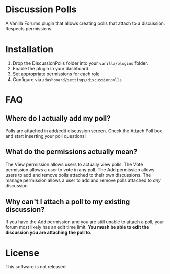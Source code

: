 Discussion Polls
================
A Vanilla Forums plugin that allows creating polls that attach to a discussion.
Respects permissions.

Installation
============
1.	Drop the DiscussionPolls folder into your `vanilla/plugins` folder.
2.	Enable the plugin in your dashboard
3.  Set appropriate permissions for each role
4.	Configure via `/dashboard/settings/discussionpolls`

FAQ
===
Where do I actually add my poll?
--------------------------------
Polls are attached in add/edit discussion screen. Check the Attach Poll box and
start inserting your poll questions!

What do the permissions actually mean?
--------------------------------------
The View permission allows users to actually view polls. The Vote permission
allows a user to vote in any poll. The Add permission allows users to add and
remove polls attached to their own discussions. The manage permission allows a
user to add and remove polls attached to _any_ discussion

Why can't I attach a poll to my existing discussion?
----------------------------------------------------
If you have the Add permission and you are still unable to attach a poll, your
forum most likely has an edit time limit. **You mush be able to edit the
discussion you are attaching the poll to**.

License
=======
This software is not released

